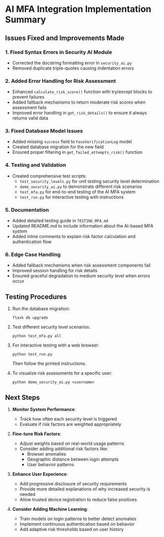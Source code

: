 # AI MFA Integration Implementation Summary

## Issues Fixed and Improvements Made

### 1. Fixed Syntax Errors in Security AI Module
- Corrected the docstring formatting error in `security_ai.py`
- Removed duplicate triple-quotes causing indentation errors

### 2. Added Error Handling for Risk Assessment
- Enhanced `calculate_risk_score()` function with try/except blocks to prevent failures
- Added fallback mechanisms to return moderate risk scores when assessment fails
- Improved error handling in `get_risk_details()` to ensure it always returns valid data

### 3. Fixed Database Model Issues
- Added missing `success` field to `FaceVerificationLog` model
- Created database migration for the new field
- Ensured proper filtering in `get_failed_attempts_risk()` function

### 4. Testing and Validation
- Created comprehensive test scripts:
  - `test_security_levels.py` for unit testing security level determination
  - `demo_security_ai.py` to demonstrate different risk scenarios
  - `test_mfa.py` for end-to-end testing of the AI MFA system
  - `test_run.py` for interactive testing with instructions

### 5. Documentation
- Added detailed testing guide in `TESTING_MFA.md`
- Updated README.md to include information about the AI-based MFA system
- Added inline comments to explain risk factor calculation and authentication flow

### 6. Edge Case Handling
- Added fallback mechanisms when risk assessment components fail
- Improved session handling for risk details
- Ensured graceful degradation to medium security level when errors occur

## Testing Procedures

1. Run the database migration:
   ```
   flask db upgrade
   ```

2. Test different security level scenarios:
   ```
   python test_mfa.py all
   ```

3. For interactive testing with a web browser:
   ```
   python test_run.py
   ```
   Then follow the printed instructions.

4. To visualize risk assessments for a specific user:
   ```
   python demo_security_ai.py <username>
   ```

## Next Steps

1. **Monitor System Performance**:
   - Track how often each security level is triggered
   - Evaluate if risk factors are weighted appropriately

2. **Fine-tune Risk Factors**:
   - Adjust weights based on real-world usage patterns
   - Consider adding additional risk factors like:
     - Browser anomalies
     - Geographic distance between login attempts
     - User behavior patterns

3. **Enhance User Experience**:
   - Add progressive disclosure of security requirements
   - Provide more detailed explanations of why increased security is needed
   - Allow trusted device registration to reduce false positives

4. **Consider Adding Machine Learning**:
   - Train models on login patterns to better detect anomalies
   - Implement continuous authentication based on behavior
   - Add adaptive risk thresholds based on user history
